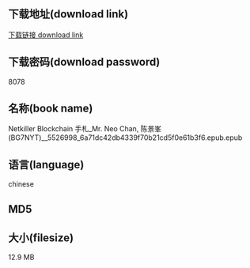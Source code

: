 ## 下载地址(download link)
[下载链接 download link](https://tutu365.netlify.app/?s=Netkiller+Blockchain+%E6%89%8B%E6%9C%AD_Mr.+Neo+Chan%2C+%E9%99%88%E6%99%AF%E5%B3%AF%28BG7NYT%29__5526998_6a71dc42db4339f70b21cd5f0e61b3f6.epub)

## 下载密码(download password)
8078

## 名称(book name)
Netkiller Blockchain 手札_Mr. Neo Chan, 陈景峯(BG7NYT)__5526998_6a71dc42db4339f70b21cd5f0e61b3f6.epub.epub

## 语言(language)
chinese

## MD5


## 大小(filesize)
12.9 MB
